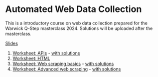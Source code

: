 # Automated Web Data Collection

This is a introductory course on web data collection prepared for the Warwick Q-Step masterclass 2024.
Solutions will be uploaded after the masterclass. 

[Slides](webdata-slides.pdf)

1. [Worksheet: APIs](1_Intro_API.Rmd) -  [with solutions](1_Intro_APISolution.Rmd) 
2. [Worksheet: HTML](2_HTML.Rmd)
3. [Worksheet: Web scraping basics](3_basicWebScraping.Rmd) - [with solutions](3_basicWebScrapingSolution.Rmd)
4. [Worksheet: Advanced web scraping](4_advancedWebScraping.Rmd) - [with solutions](4_advancedWebScrapingSolution.Rmd)

